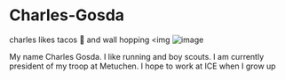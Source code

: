 # Charles-Gosda
charles likes tacos 🌮 and wall hopping
<img 
![image](https://github.com/user-attachments/assets/e3397e4b-d45b-44bd-b354-36fb0d0fb2b4)
<p>My name Charles Gosda.  I like running and boy scouts.  I am currently president of my troop at Metuchen.  I hope to work at ICE when I grow up</p>
<img
!(https://github.com/user-attachments/assets/8fc66722-7cfa-413a-b8a9-32d581d6bb05)
<img
![image](https://github.com/user-attachments/assets/91ad0268-2be3-4dc1-aee5-3f973a45bb44)
